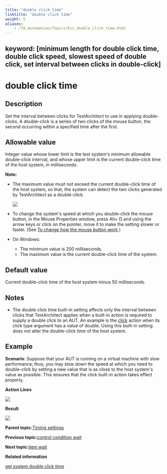 ```yaml
--- 
title: "double click time"
linktitle: "double click time"
weight: 5
aliases: 
    - /TA_Automation/Topics/bis_double_click_time.html
---
```

keyword: [minimum length for double click time, double click speed, slowest speed of double click, set interval between clicks in double-click]
---

# double click time

## Description

Set the interval between clicks for TestArchitect to use in applying double-clicks. A double-click is a series of two clicks of the mouse button, the second occurring within a specified time after the first.

## Allowable value

Integer value whose lower limit is the test system's minimum allowable double-click interval, and whose upper limit is the current double-click time of the host system, in milliseconds.

**Note:**

-   The maximum value must not exceed the current double-click time of the host system, so that, the system can detect the two clicks generated by TestArchitect as a double-click.

    ![](/images//Images/bis_double_click_time_aut.png)

-   To change the system's speed at which you double-click the mouse button, in the Mouse Properties window, press Alt+ D and using the arrow keys or click on the pointer, move it to make the setting slower or faster. \(See [To change how the mouse button work](http://windows.microsoft.com/en-us/windows/change-mouse-settings#1TC=windows-7).\)

-   On Windows:
    -   The minimum value is 200 milliseconds.
    -   The maximum value is the current double-click time of the system.

## Default value

Current double-click time of the host system minus 50 milliseconds.

## Notes

-   The double click time built-in setting affects only the interval between clicks that TestArchitect applies when a built-in action is required to supply a double click to an AUT. An example is the [click](bia_click.html) action when its click type argument has a value of double. Using this built-in setting does not alter the double-click time of the host system.

## Example

**Scenario**: Suppose that your AUT is running on a virtual machine with slow performance; thus, you may slow down the speed at which you need to double-click by setting a new value that is as close to the host system's value as possible. This ensures that the click built-in action takes effect properly.

**Action Lines**

![](/images//Images/bis_double_click_time_pgm.png)

**Result**

![](/images//Images/bis_double_click_time_res.png)

**Parent topic:**[Timing settings](/TA_Automation/Topics/bis_timing.html)

**Previous topic:**[control condition wait](/TA_Automation/Topics/bis_control_condition_wait.html)

**Next topic:**[item wait](/TA_Automation/Topics/bis_item_wait.html)

**Related information**  


[get system double click time](/TA_Automation/Topics/bia_get_system_double_click_time.html)

